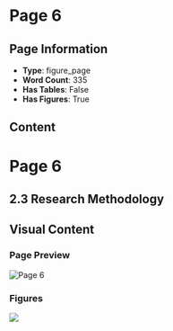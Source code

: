 # Page 6

## Page Information

- **Type**: figure_page
- **Word Count**: 335
- **Has Tables**: False
- **Has Figures**: True

## Content

# Page 6

## 2.3 Research Methodology

## Visual Content

### Page Preview

![Page 6](/projects/llms/images/2202.04358v1_page_6.png)

### Figures

![](/projects/llms/figures/2202.04358v1_page_6_figure_1.png)

